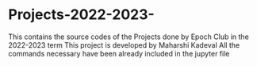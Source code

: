 # Projects-2022-2023-
This contains the source codes of the Projects done by Epoch Club in the 2022-2023 term
This project is developed by Maharshi Kadeval
All the commands necessary have been already included in the jupyter file
